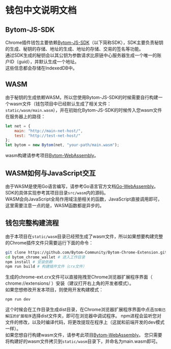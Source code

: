 # 钱包中文说明文档

## Bytom-JS-SDK
Chrome插件钱包主要依赖[Bytom-JS-SDK](https://github.com/Bytom-Community/Bytom-JS-SDK)（以下简称SDK），SDK主要负责秘钥的生成、秘钥的存储、地址的生成、地址的存储、交易的签名等功能。<br>
通过SDK生成的秘钥会以其公钥为参数请求比原链中心服务器生成一个唯一的账户ID（guid），并默认生成一个地址。<br>
这些信息都会存储在IndexedDB中。<br>

## WASM
由于秘钥的生成依赖WASM，所以您使用Bytom-JS-SDK的时候需要自行构建一个wasm文件（钱包项目中已经默认生成了相关文件：`static/wasm/main.wasm`），并在初始化Bytom-JS-SDK的时候传入您wasm文件在服务器上的路径：
```js
let net = {
    main: "http://main-net-host/",
    test: "http://test-net-host/"
};
let bytom = new Bytom(net, "your-path/main.wasm");
```
wasm构建请参考项目[Bytom-WebAssembly](https://github.com/Bytom-Community/Bytom-WebAssembly)。

## WASM如何与JavaScript交互
由于WASM是使用Go语言编写，请参考Go语言官方文档[Go-WebAssembly](https://github.com/golang/go/wiki/WebAssembly)。<br>
SDK的具体实现参考其项目目录`src/wasm`内的源码。<br>
WASM会向JavaScript全局作用域注册相关的函数，JavaScript直接调用即可，这里需要注意一点的是，WASM函数都是异步的。

## 钱包完整构建流程
由于本项目在`static/wasm`目录已经预生成了wasm文件，所以如果想要构建完整的Chrome插件文件只需要运行下面的命令：
```sh
git clone https://github.com/Bytom-Community/Bytom-Chrome-Extension.git bytom_chrome_wallet # clone项目
cd bytom_chrome_wallet # 进入工作目录
npm install # 安装依赖
npm run build # 构建插件文件（crx文件）
```
生成的chrome-ext.crx文件可以直接拖拽至Chrome浏览器扩展程序界面（ chrome://extensions/ ）安装（建议打开右上角的开发者模式）。<br>
如果您想修改开发本项目，则使用开发构建模式：
```
npm run dev
```
这个时候会在工作目录生成dist目录，在Chrome浏览器扩展程序界面中点击`加载已解压的扩展程序`选择dist文件夹，即可在浏览器中调试程序。
npm进程会监听您对文件的修改，以及时编译代码，将更改提现在程序上（这就和前端开发的dev模式一样）。<br>
如果您想自行构建wasm文件，请参考此项目[Bytom-WebAssembly](https://github.com/Bytom-Community/Bytom-WebAssembly)。
您只需要将构建好的wasm文件拷贝到`static/wasm`目录下，并命名为main.wasm即可。

